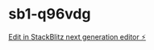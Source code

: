 # sb1-q96vdg

[Edit in StackBlitz next generation editor ⚡️](https://stackblitz.com/~/github.com/nejlayur/sb1-q96vdg)